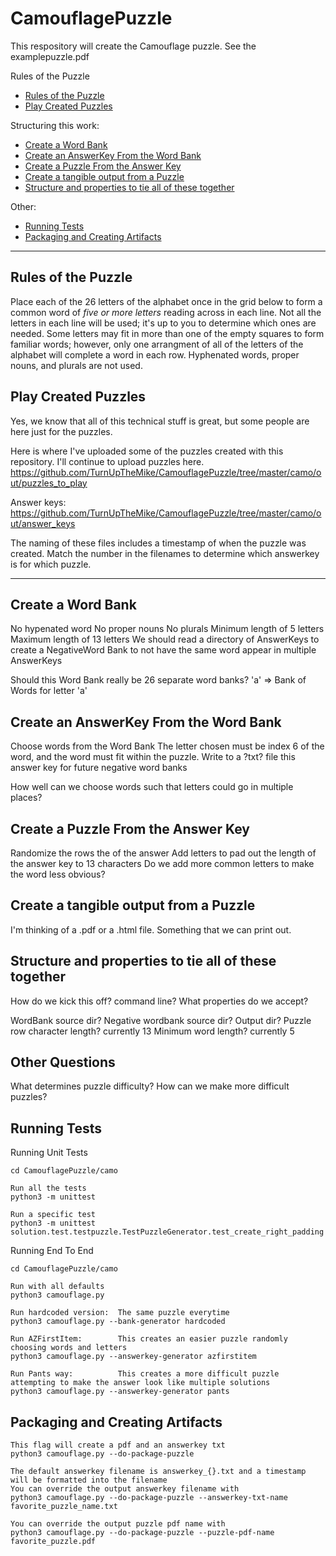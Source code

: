 # CamouflagePuzzle

This respository will create the Camouflage puzzle.  See the examplepuzzle.pdf

Rules of the Puzzle
- [Rules of the Puzzle](https://github.com/TurnUpTheMike/CamouflagePuzzle/blob/master/README.md#rules-of-the-puzzle)
- [Play Created Puzzles](https://github.com/TurnUpTheMike/CamouflagePuzzle/blob/master/README.md#play-created-puzzles)

Structuring this work:
- [Create a Word Bank](https://github.com/TurnUpTheMike/CamouflagePuzzle#create-a-word-bank)
- [Create an AnswerKey From the Word Bank](https://github.com/TurnUpTheMike/CamouflagePuzzle#create-an-answerkey-from-the-word-bank)
- [Create a Puzzle From the Answer Key](https://github.com/TurnUpTheMike/CamouflagePuzzle#create-a-puzzle-from-the-answer-key)
- [Create a tangible output from a Puzzle](https://github.com/TurnUpTheMike/CamouflagePuzzle#create-a-tangible-output-from-a-puzzle)
- [Structure and properties to tie all of these together](https://github.com/TurnUpTheMike/CamouflagePuzzle#structure-and-properties-to-tie-all-of-these-together)

Other:
- [Running Tests](https://github.com/TurnUpTheMike/CamouflagePuzzle/blob/master/README.md#running-tests)
- [Packaging and Creating Artifacts](https://github.com/TurnUpTheMike/CamouflagePuzzle/blob/master/README.md#packaging-and-creating-artifacts)

______________________________________________________________________
Rules of the Puzzle
-------------------

Place each of the 26 letters of the alphabet once in the grid below to form a common word of <i>five or more letters</i> reading across in each line. Not all the letters in each line will be used; it's up to you to determine which ones are needed. Some letters may fit in more than one of the empty squares to form familiar words; however, only one arrangment of all of the letters of the alphabet will complete a word in each row. Hyphenated words, proper nouns, and plurals are not used.

Play Created Puzzles
--------------------

Yes, we know that all of this technical stuff is great, but some people are here just for the puzzles.

Here is where I've uploaded some of the puzzles created with this repository.  I'll continue to upload puzzles here.
https://github.com/TurnUpTheMike/CamouflagePuzzle/tree/master/camo/out/puzzles_to_play

Answer keys:
https://github.com/TurnUpTheMike/CamouflagePuzzle/tree/master/camo/out/answer_keys

The naming of these files includes a timestamp of when the puzzle was created.  Match the number in the filenames to determine which answerkey is for which puzzle.

______________________________________________________________________
Create a Word Bank
------------------

No hypenated word
No proper nouns
No plurals
Minimum length of 5 letters
Maximum length of 13 letters
We should read a directory of AnswerKeys to create a NegativeWord Bank to not have the same word appear in multiple AnswerKeys

Should this Word Bank really be 26 separate word banks?
'a' => Bank of Words for letter 'a'


Create an AnswerKey From the Word Bank
--------------------------------------

Choose words from the Word Bank
The letter chosen must be index 6 of the word, and the word must fit within the puzzle.
Write to a ?txt? file this answer key for future negative word banks

How well can we choose words such that letters could go in multiple places?


Create a Puzzle From the Answer Key
-----------------------------------

Randomize the rows the of the answer
Add letters to pad out the length of the answer key to 13 characters
Do we add more common letters to make the word less obvious?


Create a tangible output from a Puzzle
--------------------------------------

I'm thinking of a .pdf or a .html file.  Something that we can print out.


Structure and properties to tie all of these together
-----------------------------------------------------

How do we kick this off?  command line?
What properties do we accept?

WordBank source dir?
Negative wordbank source dir?
Output dir?
Puzzle row character length?  currently 13
Minimum word length?          currently 5



Other Questions
---------------

What determines puzzle difficulty? How can we make more difficult puzzles?


Running Tests
-------------

Running Unit Tests
```
cd CamouflagePuzzle/camo

Run all the tests
python3 -m unittest

Run a specific test
python3 -m unittest solution.test.testpuzzle.TestPuzzleGenerator.test_create_right_padding
```

Running End To End

```
cd CamouflagePuzzle/camo

Run with all defaults
python3 camouflage.py

Run hardcoded version:  The same puzzle everytime
python3 camouflage.py --bank-generator hardcoded

Run AZFirstItem:        This creates an easier puzzle randomly choosing words and letters
python3 camouflage.py --answerkey-generator azfirstitem

Run Pants way:          This creates a more difficult puzzle attempting to make the answer look like multiple solutions
python3 camouflage.py --answerkey-generator pants
```

Packaging and Creating Artifacts
--------------------------------
```
This flag will create a pdf and an answerkey txt
python3 camouflage.py --do-package-puzzle

The default answerkey filename is answerkey_{}.txt and a timestamp will be formatted into the filename
You can override the output answerkey filename with
python3 camouflage.py --do-package-puzzle --answerkey-txt-name favorite_puzzle_name.txt

You can override the output puzzle pdf name with
python3 camouflage.py --do-package-puzzle --puzzle-pdf-name favorite_puzzle.pdf
```
